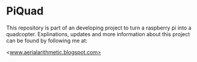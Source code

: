 # PiQuad


This repository is part of an developing project to turn a raspberry pi into a quadcopter. Explinations, updates and more information about this project can be found by following me at:

<www.aerialarithmetic.blogspot.com>

